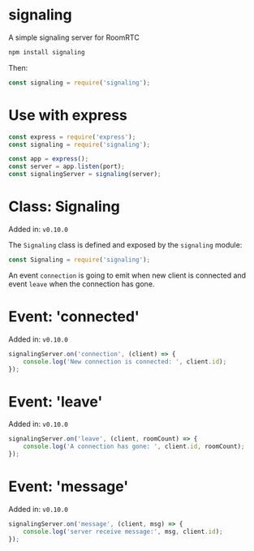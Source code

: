 signaling
=========

A simple signaling server for RoomRTC

```bash
npm install signaling
```

Then:

```js
const signaling = require('signaling');
```

Use with express
================

```js
const express = require('express');
const signaling = require('signaling');

const app = express();
const server = app.listen(port);
const signalingServer = signaling(server);
```

Class: Signaling
=======================
Added in: `v0.10.0`

The `Signaling` class is defined and exposed by the `signaling` module:

```js
const Signaling = require('signaling');
```

An event `connection` is going to emit when new client is connected and event `leave` when the connection has gone.

Event: 'connected'
=================

Added in: `v0.10.0`

```js
signalingServer.on('connection', (client) => {
    console.log('New connection is connected: ', client.id);
});
```

Event: 'leave'
==============

Added in: `v0.10.0`

```js
signalingServer.on('leave', (client, roomCount) => {
    console.log('A connection has gone: ', client.id, roomCount);
});
```

Event: 'message'
===============

Added in: `v0.10.0`

```js
signalingServer.on('message', (client, msg) => {
    console.log('server receive message:', msg, client.id);
});
```